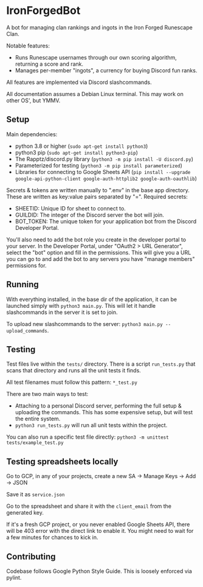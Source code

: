 # IronForgedBot

A bot for managing clan rankings and ingots in the Iron Forged Runescape Clan.

Notable features:

- Runs Runescape usernames through our own scoring algorithm, returning
  a score and rank.
- Manages per-member "ingots", a currency for buying Discord fun ranks.

All features are implemented via Discord slashcommands.

All documentation assumes a Debian Linux terminal. This may work on other OS',
but YMMV.

## Setup

Main dependencies:

- python 3.8 or higher (`sudo apt-get install python3`)
- python3 pip (`sudo apt-get install python3-pip`)
- The Rapptz/discord.py library (`python3 -m pip install -U discord.py`)
- Parameterized for testing (`python3 -m pip install parameterized`)
- Libraries for connecting to Google Sheets API (`pip install --upgrade
google-api-python-client google-auth-httplib2 google-auth-oauthlib`)

Secrets & tokens are written manually to ".env" in the base app directory.
These are written as key:value pairs separated by "=". Required secrets:

- SHEETID: Unique ID for sheet to connect to.
- GUILDID: The integer of the Discord server the bot will join.
- BOT_TOKEN: The unique token for your application bot from the Discord
  Developer Portal.

You'll also need to add the bot role you create in the developer portal to
your server. In the Developer Portal, under "OAuth2 > URL Generator",
select the "bot" option and fill in the permissions. This will give you a
URL you can go to and add the bot to any servers you have "manage members"
permissions for.

## Running

With everything installed, in the base dir of the application, it can be
launched simply with `python3 main.py`. This will let it handle slashcommands
in the server it is set to join.

To upload new slashcommands to the server: `python3 main.py --upload_commands`.

## Testing

Test files live within the `tests/` directory. There is a script `run_tests.py`
that scans that directory and runs all the unit tests it finds.

All test filenames must follow this pattern: `*_test.py`

There are two main ways to test:

- Attaching to a personal Discord server, performing the full setup &
  uploading the commands. This has some expensive setup, but will test the
  entire system.
- `python3 run_tests.py` will run all unit tests within the project.

You can also run a specific test file directly:
`python3 -m unittest tests/example_test.py`

## Testing spreadsheets locally

Go to GCP, in any of your projects, create a new SA -> Manage Keys -> Add -> JSON

Save it as `service.json`

Go to the spreadsheet and share it with the `client_email` from the generated key. 

If it's a fresh GCP project, or you never enabled Google Sheets API, there will be 403 error with the direct link
to enable it. You might need to wait for a few minutes for chances to kick in.

## Contributing

Codebase follows Google Python Style Guide. This is loosely enforced via
pylint.
